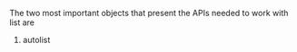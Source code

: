 <properties date="2016-06-24"
SortOrder="10"
/>

The two most important objects that present the APIs needed to work with list are

1. autolist
